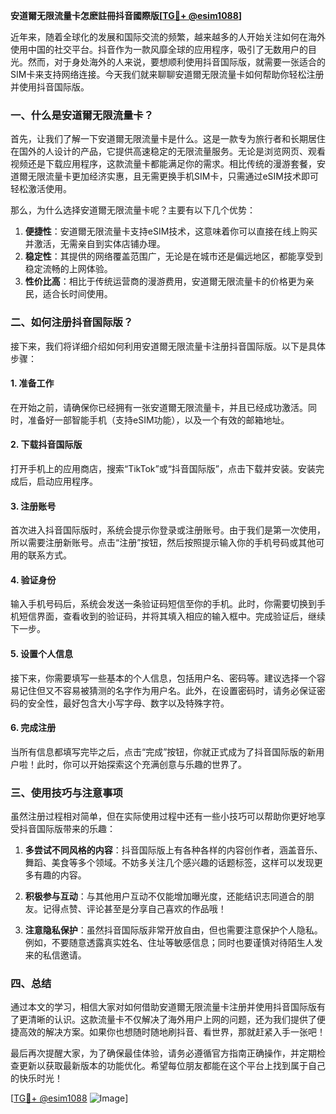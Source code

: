 **安道爾无限流量卡怎麽註冊抖音國際版[[TG💪+ @esim1088](https://t.me/s/esim1088)]**

近年来，随着全球化的发展和国际交流的频繁，越来越多的人开始关注如何在海外使用中国的社交平台。抖音作为一款风靡全球的应用程序，吸引了无数用户的目光。然而，对于身处海外的人来说，要想顺利使用抖音国际版，就需要一张适合的SIM卡来支持网络连接。今天我们就来聊聊安道爾无限流量卡如何帮助你轻松注册并使用抖音国际版。

### 一、什么是安道爾无限流量卡？

首先，让我们了解一下安道爾无限流量卡是什么。这是一款专为旅行者和长期居住在国外的人设计的产品，它提供高速稳定的无限流量服务。无论是浏览网页、观看视频还是下载应用程序，这款流量卡都能满足你的需求。相比传统的漫游套餐，安道爾无限流量卡更加经济实惠，且无需更换手机SIM卡，只需通过eSIM技术即可轻松激活使用。

那么，为什么选择安道爾无限流量卡呢？主要有以下几个优势：

1. **便捷性**：安道爾无限流量卡支持eSIM技术，这意味着你可以直接在线上购买并激活，无需亲自到实体店铺办理。
2. **稳定性**：其提供的网络覆盖范围广，无论是在城市还是偏远地区，都能享受到稳定流畅的上网体验。
3. **性价比高**：相比于传统运营商的漫游费用，安道爾无限流量卡的价格更为亲民，适合长时间使用。

### 二、如何注册抖音国际版？

接下来，我们将详细介绍如何利用安道爾无限流量卡注册抖音国际版。以下是具体步骤：

#### 1. 准备工作

在开始之前，请确保你已经拥有一张安道爾无限流量卡，并且已经成功激活。同时，准备好一部智能手机（支持eSIM功能），以及一个有效的邮箱地址。

#### 2. 下载抖音国际版

打开手机上的应用商店，搜索“TikTok”或“抖音国际版”，点击下载并安装。安装完成后，启动应用程序。

#### 3. 注册账号

首次进入抖音国际版时，系统会提示你登录或注册账号。由于我们是第一次使用，所以需要注册新账号。点击“注册”按钮，然后按照提示输入你的手机号码或其他可用的联系方式。

#### 4. 验证身份

输入手机号码后，系统会发送一条验证码短信至你的手机。此时，你需要切换到手机短信界面，查看收到的验证码，并将其填入相应的输入框中。完成验证后，继续下一步。

#### 5. 设置个人信息

接下来，你需要填写一些基本的个人信息，包括用户名、密码等。建议选择一个容易记住但又不容易被猜测的名字作为用户名。此外，在设置密码时，请务必保证密码的安全性，最好包含大小写字母、数字以及特殊字符。

#### 6. 完成注册

当所有信息都填写完毕之后，点击“完成”按钮，你就正式成为了抖音国际版的新用户啦！此时，你可以开始探索这个充满创意与乐趣的世界了。

### 三、使用技巧与注意事项

虽然注册过程相对简单，但在实际使用过程中还有一些小技巧可以帮助你更好地享受抖音国际版带来的乐趣：

1. **多尝试不同风格的内容**：抖音国际版上有各种各样的内容创作者，涵盖音乐、舞蹈、美食等多个领域。不妨多关注几个感兴趣的话题标签，这样可以发现更多有趣的内容。
   
2. **积极参与互动**：与其他用户互动不仅能增加曝光度，还能结识志同道合的朋友。记得点赞、评论甚至是分享自己喜欢的作品哦！

3. **注意隐私保护**：虽然抖音国际版非常开放自由，但也需要注意保护个人隐私。例如，不要随意透露真实姓名、住址等敏感信息；同时也要谨慎对待陌生人发来的私信邀请。

### 四、总结

通过本文的学习，相信大家对如何借助安道爾无限流量卡注册并使用抖音国际版有了更清晰的认识。这款流量卡不仅解决了海外用户上网的问题，还为我们提供了便捷高效的解决方案。如果你也想随时随地刷抖音、看世界，那就赶紧入手一张吧！

最后再次提醒大家，为了确保最佳体验，请务必遵循官方指南正确操作，并定期检查更新以获取最新版本的功能优化。希望每位朋友都能在这个平台上找到属于自己的快乐时光！

[[TG💪+ @esim1088](https://t.me/s/esim1088) ![Image](https://i.postimg.cc/4NQfJmqS/Snipaste-2025-05-13-00-14-12.png)]